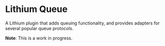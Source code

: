 Lithium Queue
=============

A Lithium plugin that adds queuing functionality, and provides adapters for several popular queue protocols.

**Note**: This is a work in progress.